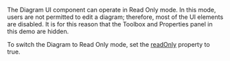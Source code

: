 The Diagram UI component can operate in Read Only mode. In this mode, users are not permitted to edit a diagram; therefore, most of the UI elements are disabled. It is for this reason that the Toolbox and Properties panel in this demo are hidden.

To switch the Diagram to Read Only mode, set the [readOnly](/Documentation/ApiReference/UI_Components/dxDiagram/Configuration/#readOnly) property to true.